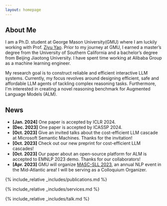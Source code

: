 ```yaml
---
layout: homepage
---
```


## About Me

I am a Ph.D. student at George Mason University(GMU) where I am luckily working with Prof. [Ziyu Yao](https://ziyuyao.org/). Prior to my journey at GMU, I earned a master’s degree from the University of Southern California and a bachelor’s degree from Beijing Jiaotong University. I have spent time working at Alibaba Group as a machine learning engineer.

 

My research goal is to construct reliable and efficient interactive LLM systems. Currently, my focus revolves around designing efficient, safe and affordable LLM agents of tackling complex reasoning tasks. Furthermore, I'm interested in creating a novel reasoning benchmark for Augmented Language Models (ALM).


## News
- **[Jan. 2024]** One paper is accepted by ICLR 2024.
- **[Dec. 2023]** One paper is accepted by ICASSP 2024.
- **[Oct. 2023]** Give an invited talks about the cost-efficient LLM cascade at Microsoft Semantic Machines. Thanks for the invitation!
- **[Oct. 2023]** Check out our new preprint for cost-efficient LLM cascades!
- **[Oct. 2023]** Our paper about an open-source platform for ALM is accepted to EMNLP 2023 demo. Thanks for our collaborators!
- **[Apr. 2023]** GMU will organize [MASC-SLL 2023](https://www.mascsll.org/), an annual NLP event in the Mid-Atlantic area! I will be serving as a Colloquium Organizer.

{% include_relative _includes/publications.md %}

{% include_relative _includes/services.md %}

{% include_relative _includes/talk.md %}
